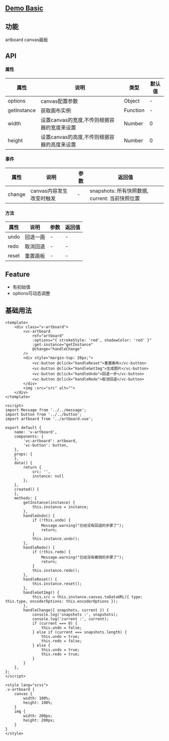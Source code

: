 ## [Demo Basic](https://wya-team.github.io/wya-vc/dist/artboard/basic.html)
## 功能
artboard canvas画板

## API

#### 属性
属性 | 说明 | 类型 | 默认值
---|---|---|---
options | canvas配置参数 | Object | -
getInstance | 获取画布实例 | Function | -
width | 设置canvas的宽度,不传则根据容器的宽度来设置 | Number | 0
height | 设置canvas的高度,不传则根据容器的高度来设置 | Number | 0

#### 事件

属性 | 说明 | 参数 | 返回值
---|---|---|---
change | canvas内容发生改变时触发 | - | snapshots: 所有快照数据, current: 当前快照位置

#### 方法

属性 | 说明 | 参数 | 返回值
---|---|---|---
undo | 回退一画 | - | -
redo | 取消回退 | - | -
reset | 重置画板 | - | -

## Feature
+ 有初始值
+ options可动态调整

## 基础用法

```vue
<template>
	<div class="v-artboard">
		<vc-artboard 
			ref="artboard" 
			:options="{ strokeStyle: 'red', shadowColor: 'red' }"
			:get-instance="getInstance"
			@change="handleChange" 
		/>	
		<div style="margin-top: 20px;">
			<vc-button @click="handleReset">重置画布</vc-button>
			<vc-button @click="handleGetImg">生成图片</vc-button>
			<vc-button @click="handleUndo">回退一步</vc-button>
			<vc-button @click="handleRedo">取消回退</vc-button>
		</div>
		<img :src="src" alt="">
	</div>
</template>

<script>
import Message from '../../message';
import button from '../../button';
import artboard from '../artboard.vue';

export default {
	name: 'v-artboard',
	components: {
		'vc-artboard': artboard,
		'vc-button': button,
	},
	props: {
	},
	data() {
		return {
			src: '',
			instance: null
		};
	},
	created() {
	},
	methods: {
		getInstance(instance) {
			this.instance = instance;
		},
		handleUndo() {
			if (!this.undo) {
				Message.warning("已经没有回退的步骤了");
				return;
			}
			this.instance.undo();
		},
		handleRedo() {
			if (!this.redo) {
				Message.warning("已经没有撤销的步骤了");
				return;
			}
			this.instance.redo();
		},
		handleReset() {
			this.instance.reset();
		},
		handleGetImg() {
			this.src = this.instance.canvas.toDataURL({ type: this.type, encoderOptions: this.encoderOptions });
		},
		handleChange({ snapshots, current }) {
			console.log('snapshots :', snapshots);
			console.log('current :', current);
			if (current === 0) {
				this.undo = false;
			} else if (current === snapshots.length) {
				this.undo = true;
				this.redo = false;
			} else {
				this.undo = true;
				this.redo = true;
			}
		}
	},
};
</script>

<style lang="scss">
.v-artboard {
	canvas {
		width: 100%;
		height: 100%;
	}
	img {
		width: 200px;
		height: 200px;
	}
}
</style>

```